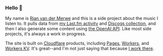 ### Hello 👋

My name is [Rian van der Merwe](https://elezea.com/) and this is a side project about the music I listen to. It pulls data from [my Last.fm activity](https://www.last.fm/user/bordesak) and [Discogs collection](https://www.discogs.com/user/elezea-records/collection), and then I also generate some content using [the OpenAI API](https://platform.openai.com/docs/overview). Like most side projects, it's always a work in progress.

The site is built on [Cloudflare](https://cloudflare.com/) products, including [Pages](https://pages.cloudflare.com/), [Workers](https://workers.cloudflare.com/), and [Workers KV](https://developers.cloudflare.com/kv/). It's great--and I'm not just saying that because [I work there](https://elezea.com/portfolio/).